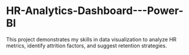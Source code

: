 # HR-Analytics-Dashboard---Power-BI
This project demonstrates my skills in data visualization to analyze HR metrics, identify attrition factors, and suggest retention strategies.
